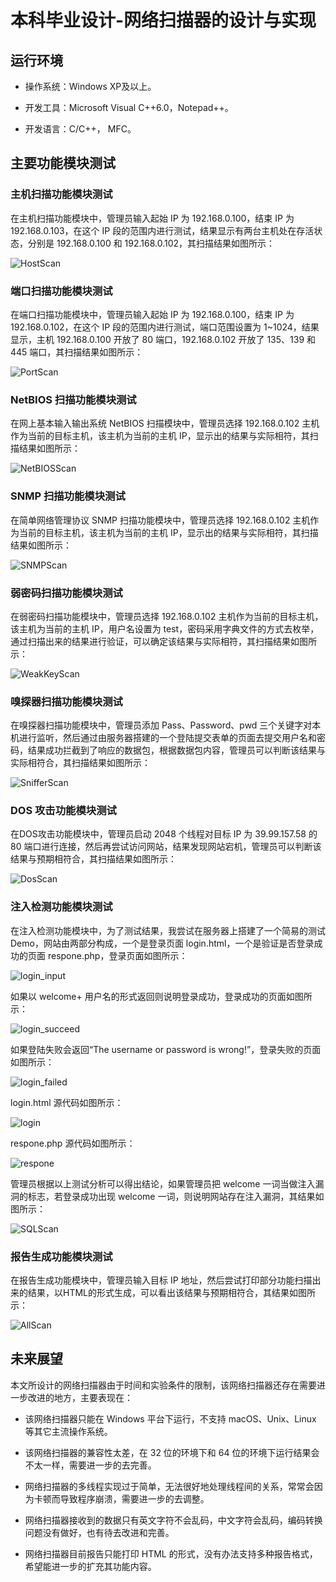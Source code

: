 # 本科毕业设计-网络扫描器的设计与实现

## 运行环境

- 操作系统：Windows XP及以上。

- 开发工具：Microsoft Visual C++6.0，Notepad++。

- 开发语言：C/C++， MFC。 

## 主要功能模块测试

### 主机扫描功能模块测试

在主机扫描功能模块中，管理员输入起始 IP 为 192.168.0.100，结束 IP 为 192.168.0.103，在这个 IP 段的范围内进行测试，结果显示有两台主机处在存活状态，分别是 192.168.0.100 和 192.168.0.102，其扫描结果如图所示：

![HostScan](./figure/HostScan.jpg)

### 端口扫描功能模块测试

在端口扫描功能模块中，管理员输入起始 IP 为 192.168.0.100，结束 IP 为 192.168.0.102，在这个 IP 段的范围内进行测试，端口范围设置为 1~1024，结果显示，主机 192.168.0.100 开放了 80 端口，192.168.0.102 开放了 135、139 和 445 端口，其扫描结果如图所示：

![PortScan](./figure/PortScan.jpg)

### NetBIOS 扫描功能模块测试

在网上基本输入输出系统 NetBIOS 扫描模块中，管理员选择 192.168.0.102 主机作为当前的目标主机，该主机为当前的主机 IP，显示出的结果与实际相符，其扫描结果如图所示：

![NetBIOSScan](./figure/NetBIOSScan.jpg)

### SNMP 扫描功能模块测试

在简单网络管理协议 SNMP 扫描功能模块中，管理员选择 192.168.0.102 主机作为当前的目标主机，该主机为当前的主机 IP，显示出的结果与实际相符，其扫描结果如图所示：

![SNMPScan](./figure/SNMPScan.jpg)

### 弱密码扫描功能模块测试

在弱密码扫描功能模块中，管理员选择 192.168.0.102 主机作为当前的目标主机，该主机为当前的主机 IP，用户名设置为 test，密码采用字典文件的方式去枚举，通过扫描出来的结果进行验证，可以确定该结果与实际相符，其扫描结果如图所示：

![WeakKeyScan](./figure/WeakKeyScan.jpg)

### 嗅探器扫描功能模块测试

在嗅探器扫描功能模块中，管理员添加 Pass、Password、pwd 三个关键字对本机进行监听，然后通过由服务器搭建的一个登陆提交表单的页面去提交用户名和密码，结果成功拦截到了响应的数据包，根据数据包内容，管理员可以判断该结果与实际相符合，其扫描结果如图所示：

![SnifferScan](./figure/SnifferScan.jpg)

### DOS 攻击功能模块测试

在DOS攻击功能模块中，管理员启动 2048 个线程对目标 IP 为 39.99.157.58 的 80 端口进行连接，然后再尝试访问网站，结果发现网站宕机，管理员可以判断该结果与预期相符合，其扫描结果如图所示：

![DosScan](./figure/DosScan.jpg)

### 注入检测功能模块测试

在注入检测功能模块中，为了测试结果，我尝试在服务器上搭建了一个简易的测试 Demo，网站由两部分构成，一个是登录页面 login.html，一个是验证是否登录成功的页面 respone.php，登录页面如图所示：

![login_input](./figure/login_input.jpg)

如果以 welcome+ 用户名的形式返回则说明登录成功，登录成功的页面如图所示：

![login_succeed](./figure/login_succeed.jpg)

如果登陆失败会返回“The username or password is wrong!”，登录失败的页面如图所示：

![login_failed](./figure/login_failed.jpg)

login.html 源代码如图所示：

![login](./figure/login.jpg)

respone.php 源代码如图所示：

![respone](./figure/respone.jpg)

管理员根据以上测试分析可以得出结论，如果管理员把 welcome 一词当做注入漏洞的标志，若登录成功出现 welcome 一词，则说明网站存在注入漏洞，其结果如图所示：

![SQLScan](./figure/SQLScan.jpg)

### 报告生成功能模块测试

在报告生成功能模块中，管理员输入目标 IP 地址，然后尝试打印部分功能扫描出来的结果，以HTML的形式生成，可以看出该结果与预期相符合，其结果如图所示：

![AllScan](./figure/AllScan.jpg)

## 未来展望

本文所设计的网络扫描器由于时间和实验条件的限制，该网络扫描器还存在需要进一步改进的地方，主要表现在：

- 该网络扫描器只能在 Windows 平台下运行，不支持 macOS、Unix、Linux 等其它主流操作系统。

- 该网络扫描器的兼容性太差，在 32 位的环境下和 64 位的环境下运行结果会不太一样，需要进一步的去完善。

- 网络扫描器的多线程实现过于简单，无法很好地处理线程间的关系，常常会因为卡顿而导致程序崩溃，需要进一步的去调整。

- 网络扫描器接收到的数据只有英文字符不会乱码，中文字符会乱码，编码转换问题没有做好，也有待去改进和完善。

- 网络扫描器目前报告只能打印 HTML 的形式，没有办法支持多种报告格式，希望能进一步的扩充其功能内容。